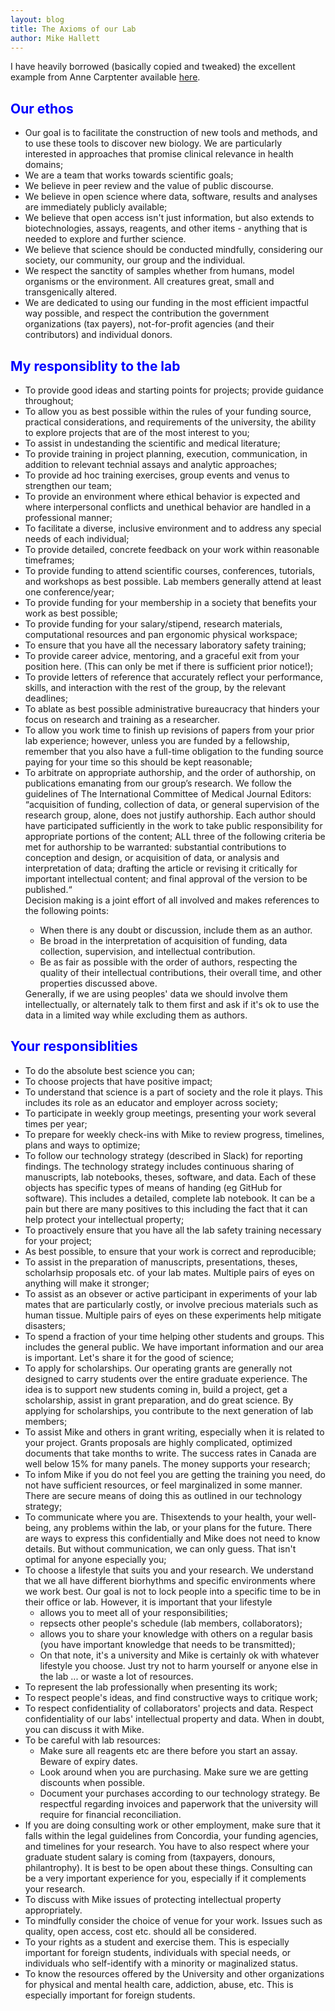 ```yaml
---
layout: blog
title: The Axioms of our Lab
author: Mike Hallett
---
```


I have heavily borrowed (basically copied and tweaked) the excellent example from Anne Carptenter available [here](https://personal.broadinstitute.org/anne/lab_policy.html). 


<h2><span style="color: #0000ff;"><span class="c6 c11">Our ethos</span></span></h2>
<ul>
<li>Our goal is to facilitate the construction of new tools and methods, and to use these tools to discover new biology. We are 
particularly interested in approaches that promise clinical relevance in  health domains;</li>
<li>We are a team that works towards scientific goals;
</li>
<li>We believe in peer review and the value of public discourse.</li>
<li>We believe in open science where data, software, results and analyses are immediately publicly available; </li>
<li>
We believe that open access isn't just information, but also extends to biotechnologies, assays, reagents, and other items - anything that is needed to explore and further science.
</li>
<li>We believe that science should be conducted mindfully, considering our society, our community, our group and the individual. </li>
<li>We respect the sanctity of samples whether from humans, model organisms or the environment. All creatures great, small and transgenically altered. </li>
<li>We are dedicated to using our funding in the most efficient impactful way possible, and respect the contribution the government organizations (tax payers), not-for-profit agencies (and their contributors) and individual donors.
</li>

</ul>

<h2><span style="color: #0000ff;"><span class="c6 c11">My responsiblity to the lab</span></span></h2>

<ul>
<li>To provide good ideas and starting points for projects; provide guidance throughout;</li>
<li>To allow you as best possible within the rules of your funding source, practical considerations, and requirements of the university, the ability to explore projects that are of the most interest to you;</li>
<li>To assist in undestanding the scientific and medical literature;</li>
<li>To provide training in  project planning,  execution, communication, in addition to relevant technial assays and analytic approaches;</li>
<li>To provide ad hoc training exercises, group events and venus to  strengthen our team;</li>
<li>To provide an environment where ethical behavior is expected and where interpersonal conflicts and unethical behavior are handled in a professional manner;</li>
<li>To facilitate a diverse, inclusive environment and to address any special needs of each individual;</li>
<li>To provide detailed, concrete feedback on your  work within reasonable timeframes;</li>
<li>To provide funding to attend scientific courses, conferences, tutorials, and workshops as best possible. Lab members generally attend at least one conference/year;</li>
<li>To provide funding for your membership in a society that benefits your work as best possible;</li>
<li>To provide funding for your salary/stipend, research materials, computational resources and pan ergonomic physical workspace;</li>
<li>To ensure that you have all the necessary laboratory safety training;</li>
<li>To provide career advice, mentoring, and a graceful exit from your position here. (This can only be met  if there is sufficient prior notice!);</li>
<li>To provide letters of reference that accurately reflect your performance, skills, and interaction with the rest of the group, by the relevant deadlines;</li>
<li>To ablate as best possible administrative bureaucracy that hinders your focus on research and training as a researcher.</li>
<li>To allow you work time to finish up revisions of papers from your prior lab experience; however, unless you are funded by a fellowship, remember that you also have a full-time obligation to the funding source paying for your time so this should be kept reasonable;</li>
<li>To arbitrate on appropriate authorship, and the order of authorship, on publications emanating from our group’s research. We follow the guidelines of The International Committee of Medical Journal Editors:
“acquisition of funding, collection of data, or general supervision of the research group, alone, does not justify authorship. Each author should have participated sufficiently in the work to take public responsibility for appropriate portions of the content; ALL three of the following criteria be met for authorship to be warranted:
substantial contributions to conception and design, or acquisition of data, or analysis and interpretation of data;
drafting the article or revising it critically for important intellectual content; and
final approval of the version to be published.“</li>
Decision making is a joint effort of all involved and makes references to the following points: 
<ul>
<li>When there is any doubt or discussion, include them as an author.</li>
<li>Be broad in the interpretation of acquisition of funding, data collection, supervision, and intellectual contribution.</li>
<li>Be as fair as possible with the order of authors, respecting the quality of their intellectual contributions, their overall time, and other properties discussed above.</li>
</ul>
Generally, if we are using peoples' data we should involve them intellectually, or alternately talk to them first and ask if it's ok to use the data in a limited way while excluding them as authors.</li>
</ul>

<h2><span style="color: #0000ff;"><span class="c6 c11">Your responsiblities
</span></span></h2>

<ul>
<li>To do the absolute best science you  can;</li>
<li>To choose projects that have positive impact;</li>
<li>To understand that science is a part of society and the role it plays. This includes its role as an educator  and  employer across society;</li>
<li>To participate in weekly group meetings, presenting your work several times per year;</li>
<li> To prepare for weekly check-ins with Mike to review progress, timelines, plans and ways to optimize;
</li>
<li>To follow our   technology strategy (described in Slack) for reporting findings. The technology strategy includes continuous sharing of manuscripts, lab notebooks, theses, software, and data. Each of these objects has specific types of means of handing (eg GitHub for software). This includes a detailed, complete lab notebook. It can be a pain but there are many positives to this including the fact that it can help  protect your intellectual property;</li>
<li>To proactively ensure that you have all the lab safety training necessary for your project;</li>
<li>As best possible, to ensure that your work  is correct and reproducible;
</li>
<li> To assist in the preparation of manuscripts, presentations, theses, scholarhsip proposals etc. of your lab mates. Multiple pairs of eyes on anything will make it stronger; 
</li>
<li> To assist as an obsever or active participant in experiments of your lab mates that are particularly costly, or involve precious materials such as human tissue. Multiple pairs of eyes on these experiments help mitigate disasters;</li>
<li>To spend a fraction of your time helping other students and groups. This includes the general public. We have important information and our area is important. Let's share it for the good of science;</li>
<li> To apply for scholarships. Our operating grants are generally not designed to carry students over the entire graduate experience. The idea is to support new students coming in, build a project, get a scholarship, assist in grant preparation, and do great science. By applying for scholarships, you contribute to the next generation of lab members; </li>
<li>To assist Mike and others in grant writing, especially when it is related to your project. Grants proposals are highly complicated, optimized documents that take months to write. The success rates in Canada are well below 15% for many panels. The money supports your research;</li>
<li>To infom Mike if you do not feel you are getting the training you need, do not have sufficient resources, or feel marginalized in some manner. There are secure means of doing this as outlined in our technology strategy;
</li>
<li>To communicate where you are. Thisextends to your health, your well-being, any problems within the lab, or your plans for the future.  There are ways to express this confidentially and Mike does not need to know details. But without communication, we can only guess. That isn't optimal for anyone especially you;
</li>
<li>To choose a lifestyle that suits you and your research. We understand that we all have different biorhythms and specific environments where we work best. Our goal is not to lock people into a specific time to be in their office or lab. However, it is important that your lifestyle 
<ul>
<li>allows you to meet all of your responsibilities; </li>
<li>repsects other people's schedule (lab members, collaborators);</li>
<li> allows you to share your knowledge with others on a regular basis (you have important knowledge that needs to be transmitted);
</li>
<li>On that note, it's a university and Mike is certainly ok with whatever lifestyle you choose.  Just try not to harm yourself or anyone else in the lab ... or waste a lot of resources. </li>
</ul>
<li>To represent the lab professionally when presenting its work;
</li>
<li>To respect people's ideas, and find constructive ways to critique work;
</li>
<li>To respect confidentiality of collaborators' projects and data. Respect confidentiality of our labs' intellectual property and data. When in doubt, you can discuss it with Mike.</li>
<li>To be careful with lab resources:
<ul>
<li> Make sure all reagents etc are there before you start an assay. Beware of expiry dates.</li>
<li> Look around when you are purchasing. Make sure we are getting  discounts when possible.</li>
<li> Document your purchases according to our technology strategy. Be respectful regarding invoices and paperwork that the university will require for financial reconciliation.
</li>
</ul>
<li>If you are doing consulting work or other employment, make sure that it falls within the legal guidelines from Concordia, your funding agencies, and timelines for your research. You have to also respect where your graduate student salary is coming from (taxpayers, donours, philantrophy). It is best to be open about these things. Consulting can be a very important experience for you, especially if it complements your research. </li>
<li>To discuss with Mike issues of protecting intellectual property appropriately.</li>
<li>To mindfully consider the choice of venue for your work. Issues such as quality, open access, cost etc. should all be considered.</li>
<li>To your rights as a student and exercise them. This is especially important for foreign students, individuals with special needs, or individuals  who self-identify with a minority or maginalized status.</li>
<li>To know the resources offered by the University and other organizations for physical and mental health care, addiction, abuse, etc. This is especially important for foreign students.</li>
</ul>



